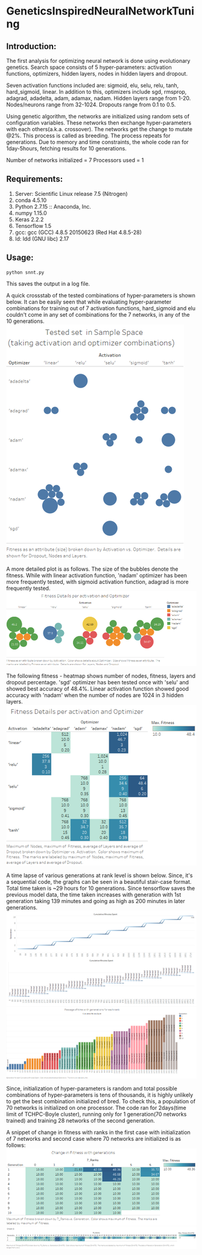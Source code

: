 # GeneticsInspiredNeuralNetworkTuning

## Introduction:

The first analysis for optimizing neural network is done using evolutionary genetics. 
Search space consists of 5 hyper-parameters: activation functions, optimizers, hidden layers, nodes in hidden layers and dropout.

Seven activation functions included are: sigmoid, elu, selu, relu, tanh, hard_sigmoid, linear. 
In addition to this, optimizers include sgd, rmsprop, adagrad, adadelta, adam, adamax, nadam. 
Hidden layers range from 1-20.
Nodes/neurons range from 32-1024.
Dropouts range from 0.1 to 0.5.

Using genetic algorithm, the networks are initialized using random sets of configuration variables. These networks then exchange hyper-parameters with each others(a.k.a. crossover). The networks get the change to mutate @2%. This process is called as breeding. The process repeats for generations. Due to memory and time constraints, the whole code ran for 1day-5hours, fetching results for 10 generations.

Number of networks initialized = 7
Processors used  = 1

## Requirements:

1. Server: Scientific Linux release 7.5 (Nitrogen)
2. conda 4.5.10
3. Python 2.7.15 :: Anaconda, Inc.
4. numpy 1.15.0
5. Keras 2.2.2
6. Tensorflow 1.5
7. gcc: gcc (GCC) 4.8.5 20150623 (Red Hat 4.8.5-28)
8. ld: ldd (GNU libc) 2.17

## Usage:
    python snnt.py
This saves the output in a log file.

A quick crossstab of the tested combinations of hyper-parameters is shown below. It can be easily seen that while evaluating hyper-parameter combinations for training out of 7 activation functions, hard_sigmoid and elu couldn't come in any set of combinations for the 7 networks, in any of the 10 generations. ![Samples](./Images/Samples.png) 

A more detailed plot is as follows. The size of the bubbles denote the fitness. While with linear activation function, 'nadam' optimizer has been more frequently tested, with sigmoid activation function, adagrad is more frequently tested.  ![Details](./Images/Details.png) 

The following fitness - heatmap shows number of nodes, fitness, layers and dropout percentage. 'sgd' optimizer has been tested once with 'selu' and showed best accuracy of 48.4%. Linear activation function showed good accuracy with 'nadam' when the number of nodes are 1024 in 3 hidden layers. ![Detailed](./Images/Detailed.png)

A time lapse of various generations at rank level is shown below. Since, it's a sequential code, the graphs can be seen in a beautiful stair-case format. Total time taken is ~29 hours for 10 generations. Since tensorflow saves the previous model data, the time taken increases with generation with 1st generation taking 139 minutes and going as high as 200 minutes in later generations.
![TimeDashboard](./Images/TimeDashboard.png) ![PassageTime](./Images/PassageTime.png)


Since, initialization of hyper-parameters is random and total possible combinations of hyper-parameters is tens of thousands, it is highly unlikely to get the best combination initialized of bred. To check this, a population of 70 networks is initialized on one processor. The code ran for 2days(time limit of TCHPC-Boyle cluster), running only for 1 generation(70 networks trained) and training 28 networks of the second generation.

A snippet of change in fitness with ranks in the first case with initialization of 7 networks and second case where 70 networks are initialized is as follows: ![7Ranks](./Images/7Ranks.png) ![70Ranks](./Images/70Ranks.png)





